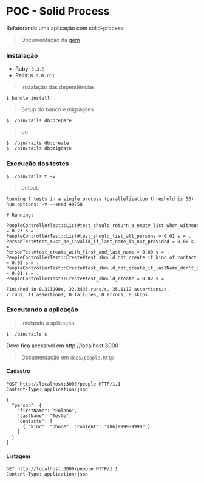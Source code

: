 # POC - Solid Process

Refatorando uma aplicação com solid-process

> Documentação da [gem](https://github.com/solid-process/solid-process)

### Instalação

- Ruby: `3.3.5`
- Rails: `8.0.0.rc1`

> Instalação das dependências

```
$ bundle install
```

> Setup do banco e migrações

```
$ ./bin/rails db:prepare
```
> ou

```
$ ./bin/rails db:create
$ ./bin/rails db:migrate
```

### Execução dos testes


```
$ ./bin/rails t -v
```
> output:
```
Running 7 tests in a single process (parallelization threshold is 50)
Run options: -v --seed 40258

# Running:

PeopleControllerTest::List#test_should_return_a_empty_list_when_without_persons = 0.23 s = .
PeopleControllerTest::List#test_should_list_all_persons = 0.01 s = .
PersonTest#test_must_be_invalid_if_last_name_is_not_provided = 0.00 s = .
PersonTest#test_create_with_first_and_last_name = 0.00 s = .
PeopleControllerTest::Create#test_should_not_create_if_kind_of_contact_is_invalid = 0.03 s = .
PeopleControllerTest::Create#test_should_not_create_if_lastName_don't_provided = 0.01 s = .
PeopleControllerTest::Create#test_should_create = 0.02 s = .

Finished in 0.313290s, 22.3435 runs/s, 35.1112 assertions/s.
7 runs, 11 assertions, 0 failures, 0 errors, 0 skips
```

### Executando a aplicação

> Iniciando a aplicação

```
$ ./bin/rails s
```

Deve fica acessível em http://localhost:3000

> Documentação em `docs/people.http`

#### Cadastro

```
POST http://localhost:3000/people HTTP/1.1
Content-Type: application/json

{
  "person": {
    "firstName": "Fulano",
    "lastName": "Teste",
    "contacts": [
      { "kind": "phone", "content": "(86)9999-9999" }
    ]
  }
}
```

#### Listagem

```
GET http://localhost:3000/people HTTP/1.1
Content-Type: application/json
```